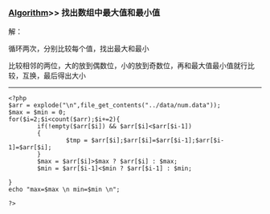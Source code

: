 ### [Algorithm](../)>> 找出数组中最大值和最小值
解：

循环两次，分别比较每个值，找出最大和最小

比较相邻的两位，大的放到偶数位，小的放到奇数位，再和最大值最小值就行比较，互换，最后得出大小

***

```
<?php
$arr = explode("\n",file_get_contents("../data/num.data"));
$max = $min = 0;
for($i=2;$i<count($arr);$i+=2){
        if(!empty($arr[$i]) && $arr[$i]<$arr[$i-1])
        {
                $tmp = $arr[$i];$arr[$i]=$arr[$i-1];$arr[$i-1]=$arr[$i];
        }
        $max = $arr[$i]>$max ? $arr[$i] : $max;
        $min = $arr[$i-1]<$min ? $arr[$i-1] : $min;

}
echo "max=$max \n min=$min \n";

?>
```
